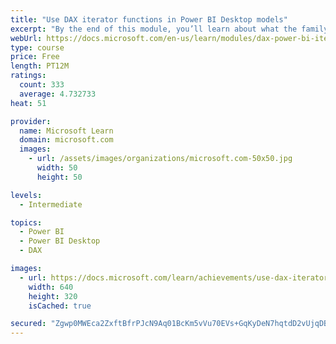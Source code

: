 ```yaml
---
title: "Use DAX iterator functions in Power BI Desktop models"
excerpt: "By the end of this module, you’ll learn about what the family of iterator functions can do and how to use them in your DAX calculations. Calculations will include custom summarizations, ranking, and concatenation."
webUrl: https://docs.microsoft.com/en-us/learn/modules/dax-power-bi-iterator-functions/
type: course
price: Free
length: PT12M
ratings:
  count: 333
  average: 4.732733
heat: 51

provider:
  name: Microsoft Learn
  domain: microsoft.com
  images:
    - url: /assets/images/organizations/microsoft.com-50x50.jpg
      width: 50
      height: 50

levels:
  - Intermediate

topics:
  - Power BI
  - Power BI Desktop
  - DAX

images:
  - url: https://docs.microsoft.com/learn/achievements/use-dax-iterator-functions-power-bi-desktop-social.png
    width: 640
    height: 320
    isCached: true

secured: "Zgwp0MWEca2ZxftBfrPJcN9Aq01BcKm5vVu70EVs+GqKyDeN7hqtdD2vUjqDBwnC0BS/FVIBRfotyUIxK47bOuROw8LuEQc5ICW/ElnFidscis6pElUTl1QO7+pNsq0zGBER8FD3bYJfDGi+nZuSXk3gqd9Rd2PrPFWERgeuBLk+JtAPm3z8M17Rq7V1/xB7PpRiMm6O4IJHebDdLR+2Xi4W4aXdFVZBgwFT7WkykjBGshcX17h2RWNbTvhB7MxfYJ5RL2M4Ra9tUtj4d34mZ6zvvCKULH6yuqTk+qz7dFOwKlqIYDhgh0NV+P/+08THk+S54PolSMpdnInlYr4PER31CLjrRjVhH7O3DrpxvZ6StOCxSKUkPEauOBHp+XuMPbcQGF+0mCa111DhTYYxb1xeeC65KuFUWeYjnLFeLws=;rzAMqv67THhxLK75lfmRtQ=="
---
```


